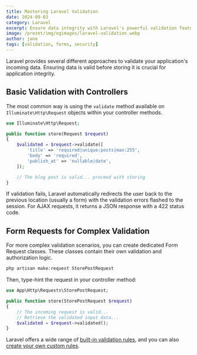 ```yaml
---
title: Mastering Laravel Validation
date: 2024-09-03
category: Laravel
excerpt: Ensure data integrity with Laravel's powerful validation features.
image: /prezet/img/ogimages/laravel-validation.webp
author: jane
tags: [validation, forms, security]
---
```


Laravel provides several different approaches to validate your application's incoming data. Ensuring data is valid before storing it is crucial for application integrity.

## Basic Validation with Controllers

The most common way is using the `validate` method available on `Illuminate\Http\Request` objects within your controller methods.

```php
use Illuminate\Http\Request;

public function store(Request $request)
{
    $validated = $request->validate([
        'title' => 'required|unique:posts|max:255',
        'body' => 'required',
        'publish_at' => 'nullable|date',
    ]);

    // The blog post is valid... proceed with storing
}
```

If validation fails, Laravel automatically redirects the user back to the previous location (usually a form) with the validation errors flashed to the session. For AJAX requests, it returns a JSON response with a 422 status code.

## Form Requests for Complex Validation

For more complex validation scenarios, you can create dedicated Form Request classes. These classes contain their own validation and authorization logic.

```bash
php artisan make:request StorePostRequest
```

Then, type-hint the request in your controller method:

```php
use App\Http\Requests\StorePostRequest;

public function store(StorePostRequest $request)
{
    // The incoming request is valid...
    // Retrieve the validated input data...
    $validated = $request->validated();
}
```

Laravel offers a wide range of [built-in validation rules](https://laravel.com/docs/validation#available-validation-rules), and you can also [create your own custom rules](https://laravel.com/docs/validation#custom-validation-rules). 
